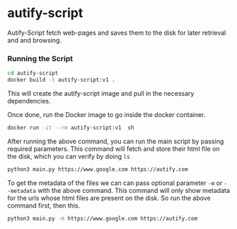 # autify-script

Autify-Script fetch web-pages and saves them to the disk for later retrieval and and browsing. 

### Running the Script

```sh
cd autify-script
docker build -t autify-script:v1 .
```

This will create the autify-script image and pull in the necessary dependencies.

Once done, run the Docker image to go inside the docker container.
```sh
docker run -it --rm autify-script:v1  sh
```

After running the above command, you can run the main script by passing required parameters. This command will fetch and store their html file on the disk, which you can verify by doing `ls` 

```sh
python3 main.py https://www.google.com https://autify.com 
```

To get the metadata of the files we can can pass optional parameter `-m` or `--metadata` with the above command. This command will only show metadata for the urls whose html files are present on the disk. So run the above command first, then this. 

```sh
python3 main.py -m https://www.google.com https://autify.com
```
